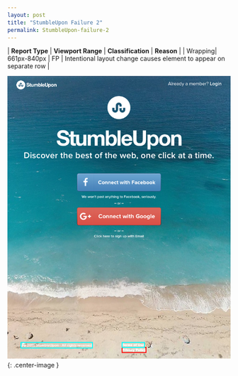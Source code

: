 ```yaml
---
layout: post
title: "StumbleUpon Failure 2"
permalink: StumbleUpon-failure-2
---
```

| **Report Type** | **Viewport Range** | **Classification** | **Reason** |
| Wrapping| 661px-840px | FP | Intentional layout change causes element to appear on separate row | 

![Screenshot of the fault](../assets/images/StumbleUpon/fault2/wrappingWidth750.png){: .center-image }